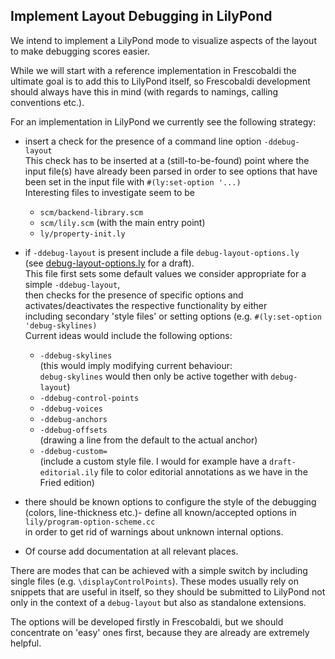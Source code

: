 ## Implement Layout Debugging in LilyPond

We intend to implement a LilyPond mode to visualize aspects of the layout
to make debugging scores easier.

While we will start with a reference implementation in Frescobaldi
the ultimate goal is to add this to LilyPond itself,
so Frescobaldi development should always have this in mind
(with regards to namings, calling conventions etc.).

For an implementation in LilyPond we currently see the following strategy:

- insert a check for the presence of a command line option `-ddebug-layout`  
  This check has to be inserted at a (still-to-be-found) point 
  where the input file(s) have already been parsed in order 
  to see options that have been set in the input file 
  with `#(ly:set-option '...)`  
  Interesting files to investigate seem to be  
  - `scm/backend-library.scm`  
  - `scm/lily.scm` (with the main entry point)  
  - `ly/property-init.ly`
- if `-ddebug-layout` is present include a file `debug-layout-options.ly`  
  (see [debug-layout-options.ly](debug-layout-options.ly) for a draft).  
  This file first sets some default values we consider
  appropriate for a simple `-ddebug-layout`,  
  then checks for the presence of specific options and
  activates/deactivates the respective functionality by either  
  including secondary 'style files' or setting options
  (e.g. `#(ly:set-option 'debug-skylines)`  
  Current ideas would include the following options:
    - `-ddebug-skylines`  
      (this would imply modifying current behaviour:  
       `debug-skylines` would then only be active together with `debug-layout`)
    - `-ddebug-control-points`
    - `-ddebug-voices`
    - `-ddebug-anchors`
    - `-ddebug-offsets`  
     (drawing a line from the default to the actual anchor)
    - `-ddebug-custom=`  
     (include a custom style file. I would for example have
      a `draft-editorial.ily` file to color editorial annotations
      as we have in the Fried edition)

- there should be known options to configure the style of the debugging
  (colors, line-thickness etc.)- define all known/accepted options in `lily/program-option-scheme.cc`  
  in order to get rid of warnings about unknown internal options.
- Of course add documentation at all relevant places.

There are modes that can be achieved with a simple switch
by including single files (e.g. `\displayControlPoints`).
These modes usually rely on snippets that are useful in itself,
so they should be submitted to LilyPond not only in the context
of a `debug-layout` but also as standalone extensions.

The options will be developed firstly in Frescobaldi,
but we should concentrate on 'easy' ones first, because they
are already are extremely helpful.
